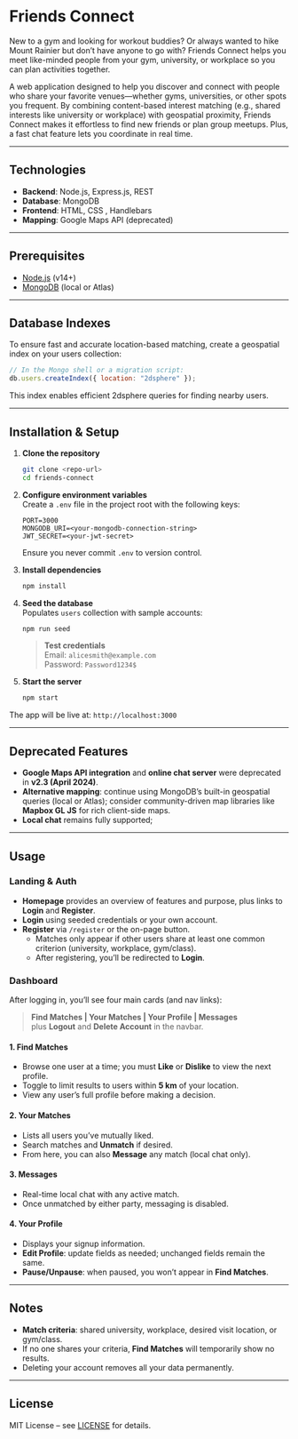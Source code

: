 # Friends Connect

New to a gym and looking for workout buddies? Or always wanted to hike Mount Rainier but don’t have anyone to go with? Friends Connect helps you meet like-minded people from your gym, university, or workplace so you can plan activities together.

A web application designed to help you discover and connect with people who share your favorite venues—whether gyms, universities, or other spots you frequent. By combining content-based interest matching (e.g., shared interests like university or workplace) with geospatial proximity, Friends Connect makes it effortless to find new friends or plan group meetups. Plus, a fast chat feature lets you coordinate in real time.

---

## Technologies

- **Backend**: Node.js, Express.js, REST  
- **Database**: MongoDB  
- **Frontend**: HTML, CSS , Handlebars 
- **Mapping**: Google Maps API (deprecated)  

---

## Prerequisites

- [Node.js](https://nodejs.org/) (v14+)
- [MongoDB](https://www.mongodb.com/) (local or Atlas)

---

## Database Indexes

To ensure fast and accurate location-based matching, create a geospatial index on your users collection:

```js
// In the Mongo shell or a migration script:
db.users.createIndex({ location: "2dsphere" });
```

This index enables efficient 2dsphere queries for finding nearby users.

---

## Installation & Setup

1. **Clone the repository**
   ```bash
   git clone <repo-url>
   cd friends-connect
   ```

2. **Configure environment variables**  
   Create a `.env` file in the project root with the following keys:
   ```dotenv
   PORT=3000
   MONGODB_URI=<your-mongodb-connection-string>
   JWT_SECRET=<your-jwt-secret>
   ```
   Ensure you never commit `.env` to version control.

3. **Install dependencies**
   ```bash
   npm install
   ```

4. **Seed the database**  
   Populates `users` collection with sample accounts:
   ```bash
   npm run seed
   ```
   > **Test credentials**  
   > Email: `alicesmith@example.com`  
   > Password: `Password1234$`

5. **Start the server**  
   ```bash
   npm start
   ```

The app will be live at:  `http://localhost:3000`

---

## Deprecated Features

- **Google Maps API integration** and **online chat server** were deprecated in **v2.3 (April 2024)**.  
- **Alternative mapping**: continue using MongoDB’s built-in geospatial queries (local or Atlas); consider community-driven map libraries like **Mapbox GL JS** for rich client-side maps.  
- **Local chat** remains fully supported; 

---

## Usage

### Landing & Auth

- **Homepage** provides an overview of features and purpose, plus links to **Login** and **Register**.  
- **Login** using seeded credentials or your own account.  
- **Register** via `/register` or the on-page button.  
  - Matches only appear if other users share at least one common criterion (university, workplace, gym/class).  
  - After registering, you’ll be redirected to **Login**.

### Dashboard

After logging in, you’ll see four main cards (and nav links):  
> **Find Matches | Your Matches | Your Profile | Messages**  
> plus **Logout** and **Delete Account** in the navbar.

#### 1. Find Matches  
- Browse one user at a time; you must **Like** or **Dislike** to view the next profile.  
- Toggle to limit results to users within **5 km** of your location.  
- View any user’s full profile before making a decision.

#### 2. Your Matches  
- Lists all users you’ve mutually liked.  
- Search matches and **Unmatch** if desired.  
- From here, you can also **Message** any match (local chat only).

#### 3. Messages  
- Real-time local chat with any active match.  
- Once unmatched by either party, messaging is disabled.

#### 4. Your Profile  
- Displays your signup information.  
- **Edit Profile**: update fields as needed; unchanged fields remain the same.  
- **Pause/Unpause**: when paused, you won’t appear in **Find Matches**.

---

## Notes

- **Match criteria**: shared university, workplace, desired visit location, or gym/class.  
- If no one shares your criteria, **Find Matches** will temporarily show no results.  
- Deleting your account removes all your data permanently.

---

## License

MIT License – see [LICENSE](./LICENSE) for details.
